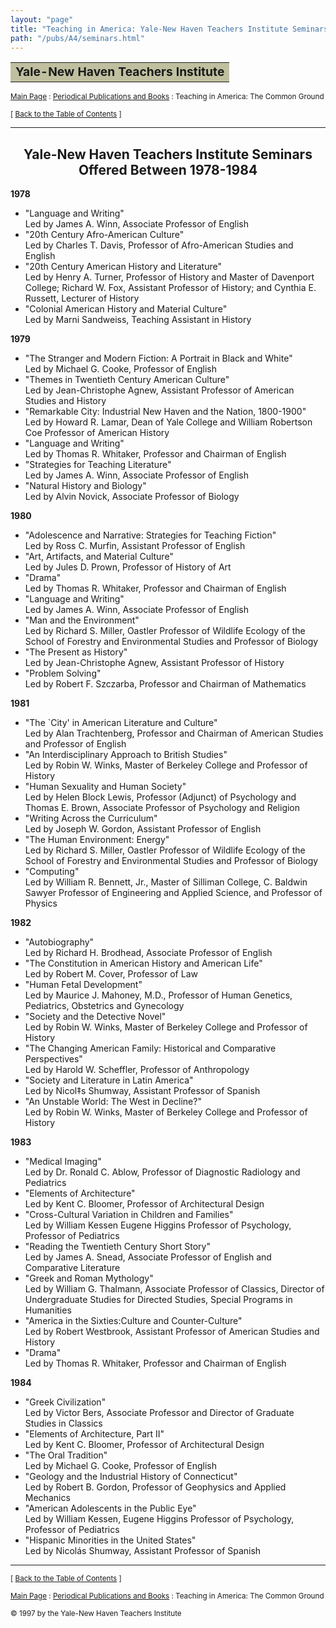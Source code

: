 ```yaml
---
layout: "page"
title: "Teaching in America: Yale-New Haven Teachers Institute Seminars Offered Between 1978-1984"
path: "/pubs/A4/seminars.html"
---
```

<main>
<table border="0" width="100%">
<tbody><tr><td bgcolor="#C0C0A0"><b><big>Yale-New Haven Teachers Institute</big></b></td></tr>
</tbody></table>
<p><small><a href="..\..\">Main Page</a> : <a href="..\">Periodical Publications and Books</a> : Teaching in America: The Common Ground</small></p>
<p><small>[ <a href=".\">Back to the Table of Contents</a> ]</small></p>
<hr/>
<h2 align="CENTER">Yale-New Haven Teachers Institute Seminars Offered Between 1978-1984</h2>
<p><b>1978</b></p>
<ul>
<li>"Language and Writing"<br/>
Led by James A. Winn, Associate Professor of English</li>
<li>"20th Century Afro-American Culture"<br/>
Led by Charles T. Davis, Professor of Afro-American Studies and English</li>
<li>"20th Century American History and Literature"<br/>
Led by Henry A. Turner, Professor of History and Master of Davenport College; Richard
W. Fox, Assistant Professor of History; and Cynthia E. 
Russett, Lecturer of History</li>
<li>"Colonial American History and Material Culture"<br/>
Led by Marni Sandweiss, Teaching Assistant in History</li>
</ul>
<p><b>1979</b></p>
<ul>
<li>"The Stranger and Modern Fiction: A Portrait in Black and White"<br/>
Led by Michael G. Cooke, Professor of English</li>
<li>"Themes in Twentieth Century American Culture"<br/>
Led by Jean-Christophe Agnew, Assistant Professor of American Studies and
History</li>
<li>"Remarkable City: Industrial New Haven and the Nation, 1800-1900"<br/>
Led by Howard R. Lamar, Dean of Yale College and William Robertson Coe 
Professor of American History</li>
<li>"Language and Writing"<br/>
Led by Thomas R. Whitaker, Professor and Chairman of English </li>
<li>"Strategies for Teaching Literature"<br/>
Led by James A. Winn, Associate Professor of English</li>
<li>"Natural History and Biology"<br/>
Led by Alvin Novick, Associate Professor of Biology</li>
</ul>
<p><b>1980</b></p>
<ul>
<li>"Adolescence and Narrative: Strategies for Teaching Fiction"<br/>
Led by Ross C. Murfin, Assistant Professor of English</li>
<li>"Art, Artifacts, and Material Culture"<br/>
Led by Jules D. Prown, Professor of History of Art</li>
<li>"Drama"<br/>
Led by Thomas R. Whitaker, Professor and Chairman of English</li>
<li>"Language and Writing"<br/>
Led by James A. Winn, Associate Professor of English</li>
<li>"Man and the Environment"<br/>
Led by Richard S. Miller, Oastler Professor of Wildlife Ecology of the 
School of Forestry and Environmental Studies and Professor of Biology</li>
<li>"The Present as History"<br/>
Led by Jean-Christophe Agnew, Assistant Professor of History</li>
<li>"Problem Solving"<br/>
Led by Robert F. Szczarba, Professor and Chairman of Mathematics</li>
</ul>
<p><b>1981</b></p>
<ul>
<li>"The `City' in American Literature and Culture"<br/>
Led by Alan Trachtenberg, Professor and Chairman of American Studies and 
Professor of English</li>
<li>"An Interdisciplinary Approach to British Studies"<br/>
Led by Robin W. Winks, Master of Berkeley College and Professor of 
History</li>
<li>"Human Sexuality and Human Society"<br/>
Led by Helen Block Lewis, Professor (Adjunct) of Psychology and Thomas 
E. Brown, Associate Professor of Psychology and Religion</li>
<li>"Writing Across the Curriculum"<br/>
Led by Joseph W. Gordon, Assistant Professor of English</li>
<li>"The Human Environment: Energy"<br/>
Led by Richard S. Miller, Oastler Professor of Wildlife Ecology of the 
School of Forestry and Environmental Studies and Professor of Biology</li>
<li>"Computing"<br/>
Led by William R. Bennett, Jr., Master of Silliman College, C. Baldwin 
Sawyer Professor of Engineering and Applied Science, and Professor of 
Physics</li>
</ul>
<p><b>1982</b></p>
<ul>
<li>"Autobiography"<br/>
Led by Richard H. Brodhead, Associate Professor of English</li>
<li>"The Constitution in American History and American Life"<br/>
Led by Robert M. Cover, Professor of Law</li>
<li>"Human Fetal Development"<br/>
Led by Maurice J. Mahoney, M.D., Professor of Human Genetics, 
Pediatrics, Obstetrics and Gynecology</li>
<li>"Society and the Detective Novel"<br/>
Led by Robin W. Winks, Master of Berkeley College and Professor of 
History</li>
<li>"The Changing American Family: Historical and Comparative 
Perspectives"<br/>
Led by Harold W. Scheffler, Professor of Anthropology</li>
<li>"Society and Literature in Latin America"<br/>
Led by Nicol‡s Shumway, Assistant Professor of Spanish</li>
<li>"An Unstable World: The West in Decline?"<br/>
Led by Robin W. Winks, Master of Berkeley College and Professor of 
History</li>
</ul>
<p><b>1983</b></p>
<ul>
<li>"Medical Imaging"<br/>
Led by Dr. Ronald C. Ablow, Professor of Diagnostic Radiology and Pediatrics</li>
<li>"Elements of Architecture"<br/>
Led by Kent C. Bloomer, Professor of Architectural Design</li>
<li>"Cross-Cultural Variation in Children and Families"<br/>
Led by William Kessen Eugene Higgins Professor of Psychology, Professor of
Pediatrics</li>
<li>"Reading the Twentieth Century Short Story"<br/>
Led by James A. Snead, Associate Professor of English and Comparative 
Literature</li>
<li>"Greek and Roman Mythology"<br/>
Led by William G. Thalmann, Associate Professor of Classics, Director of 
Undergraduate Studies for Directed Studies, Special Programs in 
Humanities</li>
<li>"America in the Sixties:Culture and Counter-Culture"<br/>
Led by Robert Westbrook, Assistant Professor of American Studies and 
History</li>
<li>"Drama"<br/>
Led by Thomas R. Whitaker, Professor and Chairman of English</li>
</ul>
<p><b>1984</b></p>
<ul>
<li>"Greek Civilization"<br/>
Led by Victor Bers, Associate Professor and Director of Graduate Studies 
in Classics</li>
<li>"Elements of Architecture, Part II"<br/>
Led by Kent C. Bloomer, Professor of Architectural Design</li>
<li>"The Oral Tradition"<br/>
Led by Michael G. Cooke, Professor of English</li>
<li>"Geology and the Industrial History of Connecticut"<br/>
Led by Robert B. Gordon, Professor of Geophysics and Applied 
Mechanics</li>
<li>"American Adolescents in the Public Eye"<br/>
Led by William Kessen, Eugene Higgins Professor of Psychology, Professor 
of Pediatrics</li>
<li>"Hispanic Minorities in the United States"<br/>
Led by Nicolás Shumway, Assistant Professor of Spanish</li>
</ul>
<hr/>
<p><small>[ <a href=".\">Back to the Table of Contents</a> ]</small></p>
<p><small><a href="..\..\">Main Page</a> : <a href="..\">Periodical Publications and Books</a> : Teaching in America: The Common Ground</small></p>
<p><small>© 1997 by the Yale-New Haven Teachers Institute</small></p>
</main>